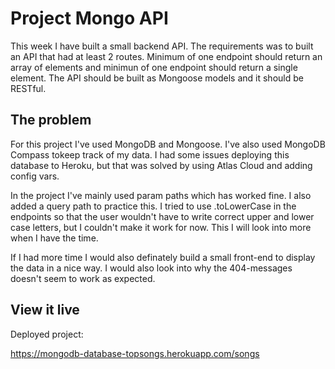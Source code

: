 # Project Mongo API

This week I have built a small backend API. The requirements was to built an API that had at least 2 routes. Minimum of one endpoint should return an array of elements and minimun of one endpoint should return a single element. The API should be built as Mongoose models and it should be RESTful.

## The problem
For this project I've used MongoDB and Mongoose. I've also used MongoDB Compass tokeep track of my data. I had some issues deploying this database to Heroku, but that was solved by using Atlas Cloud and adding config vars.

In the project I've mainly used param paths which has worked fine. I also added a query path to practice this. I tried to use .toLowerCase in the endpoints so that the user wouldn't have to write correct upper and lower case letters, but I couldn't make it work for now. This I will look into more when I have the time. 

If I had more time I would also definately build a small front-end to display the data in a nice way. I would also look into why the 404-messages doesn't seem to work as expected.

## View it live

Deployed project: 

https://mongodb-database-topsongs.herokuapp.com/songs
